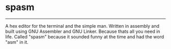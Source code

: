 # spasm

_______

A hex editor for the terminal and the simple man. Written in assembly and built using GNU Assembler and GNU Linker. Because thats all you need in life. Called "spasm" because it sounded funny at the time and had the word "asm" in it.